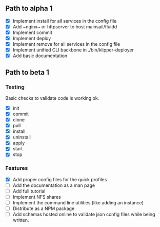 ## Path to alpha 1

- [x] Implement install for all services in the config file
- [x] Add ~nginx~ or httpserver to host mainsail/fluidd
- [x] Implement commit
- [x] Implement deploy
- [x] Implement remove for all services in the config file
- [x] Implement unified CLI backbone in ./bin/klipper-deployer
- [x] Add basic documentation

## Path to beta 1

### Testing

Basic checks to validate code is working ok.

- [x] init
- [x] commit
- [x] clone
- [x] pull
- [x] install
- [x] uninstall
- [x] apply
- [x] start
- [x] stop

### Features

- [x] Add proper config files for the quick profiles
- [ ] Add the documentation as a man page
- [ ] Add full tutorial
- [ ] Implement NFS shares
- [ ] Implement the command line utilities (like adding an instance)
- [ ] Distribute as a NPM package
- [ ] Add schemas hosted online to validate json config files while being written.

